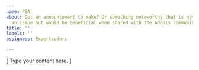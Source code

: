 ```yaml
---
name: PSA
about: Got an announcement to make? Or something noteworthy that is not necessarily
  an issue but would be beneficial when shared with the Adonis community?
title: ''
labels: ''
assignees: Expertcoderz

---
```


[ Type your content here. ]
